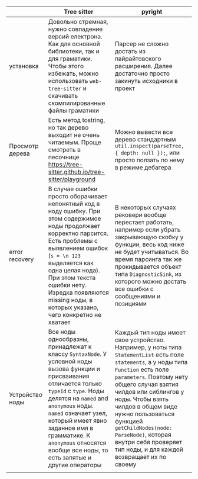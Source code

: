 |                 | Tree sitter                                                                                                                                                                                                                                                                                                                                | pyright                                                                                                                                                                                                                                                                                                                                                                                         |
| --------------- | ------------------------------------------------------------------------------------------------------------------------------------------------------------------------------------------------------------------------------------------------------------------------------------------------------------------------------------------ | ----------------------------------------------------------------------------------------------------------------------------------------------------------------------------------------------------------------------------------------------------------------------------------------------------------------------------------------------------------------------------------------------- |
| установка       | Довольно стремная, нужно совпадение версий електрона. Как для основной библиотеки, так и для граматики. Чтобы этого избежать, можно использовать `web-tree-sitter` и скачивать скомпилированные файлы граматики                                                                                                                            | Парсер не сложно достать из пайрайтовского расширения. Далее достаточно просто закинуть исходники в проект                                                                                                                                                                                                                                                                                      |
| Просмотр дерева | Есть метод tostring, но так дерево выходит не очень читаемым. Проще смотреть в песочнице https://tree-sitter.github.io/tree-sitter/playground                                                                                                                                                                                              | Можно вывести все дерево стандартным `util.inspect(parseTree, { depth: null });`, или просто ползать по нему в режиме дебагера                                                                                                                                                                                                                                                                  |
| error recovery  | В случае ошибки просто оборачивает непонятный код в ноду ошибку. При этом содержимое ноды продолжает корректно парсится. Есть проблемы с выявлением ошибок (`s = \n 123` выделяется как одна целая нода). При этом текста ошибки нету. Изредка появляются missing ноды, в которых указано, чего конкретно не хватает                       | В некоторых случаях рековери вообще перестает работать, например если убрать закрывающую скобку у функции, весь код ниже не будет учитываться. Во время парсинга так же прокидывается объект типа `DiagnosticSink`, из которого можно достать все ошибки с сообщениями и позициями                                                                                                              |
| Устройство ноды | Все ноды однообразны, принадлежат к классу `SyntaxNode`. У условной ноды вызова функции и присваивания отличается только `typeId` с `type`. Ноды делятся на `named` and `anonymous` ноды. `named` означает узел, который имеет явно заданное имя в грамматике. К `anonymous` относятся вообще все ноды, то есть запятые и другие операторы | Каждый тип ноды имеет свое устройство. Например, у ноты типа `StatementList` есть поле `statements`, а у ноды типа `Function` есть поле `parameters`. Поэтому нету общего случая взятия чилдов или сиблингов у ноды. Чтобы взять чилдов в общем виде нужно пользоваться функцией `getChildNodes(node: ParseNode)`, которая внутри себя проверяет тип ноды, и для каждой возвращает их по своему |
|                 |
